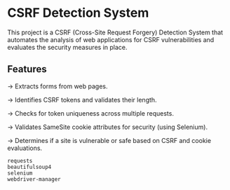 # CSRF Detection System
This project is a CSRF (Cross-Site Request Forgery) Detection System that automates the analysis of web applications for CSRF vulnerabilities and evaluates the security measures in place.

## Features
-> Extracts forms from web pages.

-> Identifies CSRF tokens and validates their length.

-> Checks for token uniqueness across multiple requests.

-> Validates SameSite cookie attributes for security (using Selenium).

-> Determines if a site is vulnerable or safe based on CSRF and cookie evaluations.

```
requests
beautifulsoup4
selenium
webdriver-manager
```
